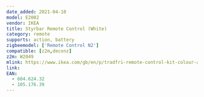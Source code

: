 ```yaml
---
date_added: 2021-04-10
model: E2002
vendor: IKEA
title: Styrbar Remote Control (White)
category: remote
supports: action, battery
zigbeemodel: ['Remote Control N2']
compatible: [z2m,deconz]
z2m: W2049
mlink: https://www.ikea.com/gb/en/p/tradfri-remote-control-kit-colour-and-white-spectrum-60462432/
link: 
EAN: 
  - 604.624.32
  - 105.176.39
---
```

